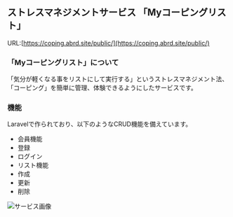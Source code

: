 ## ストレスマネジメントサービス 「Myコーピングリスト」

URL:[https://coping.abrd.site/public/](https://coping.abrd.site/public/)

### 「Myコーピングリスト」について

「気分が軽くなる事をリストにして実行する」というストレスマネジメント法、「コーピング」を簡単に管理、体験できるようにしたサービスです。


### 機能

Laravelで作られており、以下のようなCRUD機能を備えています。

- 会員機能
 - 登録
 - ログイン
- リスト機能
 - 作成
 - 更新
 - 削除


![サービス画像](https://coping.abrd.site/public/img/demo.jpg)

